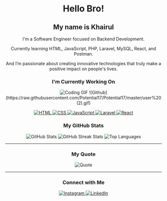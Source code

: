 <h1 align="center">
  Hello Bro! 
</h1>

<h2 align="center">
  My name is Khairul
</h2>

<p align="center">
  I'm a Software Engineer focused on Backend Development.
</p>

<p align="center">
   Currently learning HTML, JavaScript, PHP, Laravel, MySQL, React, and Postman.
</p>

<p align="center">
  And I’m passionate about creating innovative technologies that truly make a positive impact on people's lives.
</p>

<h3 align="center">I'm Currently Working On</h3>

<p align="center">
  <img src="https://i.giphy.com/media/v1.Y2lkPTc5MGI3NjExeGFwdnVid29mYWh4Y3AyNnQzM3prcmwzdnRlZmZuNzNoc3p3M3E4OCZlcD12MV9pbnRlcm5hbF9naWZfYnlfaWQmY3Q9Zw/paKhPtCfM7RDQyRyGf/giphy.gif" alt="Coding GIF" width="100">
![Github](https://raw.githubusercontent.com/Potential17/Potential17/master/user%20(2).gif)
  
</p>

<p align="center">
  <a href="https://developer.mozilla.org/en-US/docs/Web/HTML" target="_blank">
    <img src="https://upload.wikimedia.org/wikipedia/commons/6/61/HTML5_logo_and_wordmark.svg" alt="HTML" width="50" height="50">
  </a>
  <a href="https://developer.mozilla.org/en-US/docs/Web/CSS" target="_blank">
    <img src="https://upload.wikimedia.org/wikipedia/commons/d/d5/CSS3_logo_and_wordmark.svg" alt="CSS" width="50" height="50">
  </a>
  <a href="https://developer.mozilla.org/en-US/docs/Web/JavaScript" target="_blank">
    <img src="https://upload.wikimedia.org/wikipedia/commons/6/6a/JavaScript-logo.png" alt="JavaScript" width="50" height="50">
  </a>
  <a href="https://laravel.com/" target="_blank">
    <img src="https://upload.wikimedia.org/wikipedia/commons/9/9a/Laravel.svg" alt="Laravel" width="50" height="50">
  </a>
  <a href="https://reactjs.org/" target="_blank">
    <img src="https://upload.wikimedia.org/wikipedia/commons/a/a7/React-icon.svg" alt="React" width="50" height="50">
  </a>
</p>

<h3 align="center">My GitHub Stats</h3>

<p align="center">
  <img src="https://github-readme-stats.vercel.app/api?username=khairull7&show_icons=true&theme=github_dark&hide_border=true&count_private=true" alt="GitHub Stats">
  <img src="https://github-readme-streak-stats.herokuapp.com/?user=khairull7&theme=github_dark&hide_border=true" alt="GitHub Streak Stats">
  <img src="https://github-readme-stats.vercel.app/api/top-langs/?username=khairull7&layout=compact&theme=github_dark&hide_border=true" alt="Top Languages">
</p>

---

<h3 align="center">My Quote</h3>

<p align="center">
  <img src="https://img.shields.io/badge/-The%20only%20way%20to%20do%20great%20work%20is%20to%20love%20what%20you%20do.-blueviolet?style=for-the-badge&logo=react&logoColor=white&color=000000" alt="Quote">
</p>

---

<h3 align="center">Connect with Me</h3>

<p align="center">
  <a href="https://www.instagram.com/khairul_instagram/" target="_blank">
    <img src="https://upload.wikimedia.org/wikipedia/commons/a/a5/Instagram_icon.png" alt="Instagram" width="40" height="40">
  </a>
  <a href="https://www.linkedin.com/in/khairul-linkedin/" target="_blank">
    <img src="https://upload.wikimedia.org/wikipedia/commons/c/ca/LinkedIn_logo_initials.png" alt="LinkedIn" width="40" height="40">
  </a>
</p>
